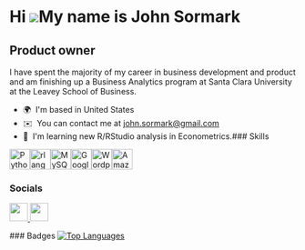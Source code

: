 Hi ![](https://user-images.githubusercontent.com/18350557/176309783-0785949b-9127-417c-8b55-ab5a4333674e.gif)My name is John Sormark
====================================================================================================================================

Product owner
-------------

I have spent the majority of my career in business development and product and am finishing up a Business Analytics program at Santa Clara University at the Leavey School of Business.

*   🌍  I'm based in United States
*   ✉️  You can contact me at [john.sormark@gmail.com](mailto:john.sormark@gmail.com)
*   🧠  I'm learning new R/RStudio analysis in Econometrics.### Skills 
<p align="left">
<a href="https://www.python.org/" target="_blank" rel="noreferrer"><img src="https://raw.githubusercontent.com/danielcranney/readme-generator/main/public/icons/skills/python-colored.svg" width="36" height="36" alt="Python" /></a><a href="https://www.r-project.org/" target="_blank" rel="noreferrer"><img src="https://raw.githubusercontent.com/danielcranney/readme-generator/main/public/icons/skills/rlang-colored.svg" width="36" height="36" alt="rlang" /></a><a href="https://www.mysql.com/" target="_blank" rel="noreferrer"><img src="https://raw.githubusercontent.com/danielcranney/readme-generator/main/public/icons/skills/mysql-colored.svg" width="36" height="36" alt="MySQL" /></a><a href="https://cloud.google.com/" target="_blank" rel="noreferrer"><img src="https://raw.githubusercontent.com/danielcranney/readme-generator/main/public/icons/skills/googlecloud-colored.svg" width="36" height="36" alt="Google Cloud" /></a><a href="https://wordpress.com" target="_blank" rel="noreferrer"><img src="https://raw.githubusercontent.com/danielcranney/readme-generator/main/public/icons/skills/wordpress-colored.svg" width="36" height="36" alt="Wordpress" /></a><a href="https://aws.amazon.com" target="_blank" rel="noreferrer"><img src="https://raw.githubusercontent.com/danielcranney/readme-generator/main/public/icons/skills/aws-colored.svg" width="36" height="36" alt="Amazon Web Services" /></a>
</p>
                    
### Socials
                  
                  
<p align="left"> <a href="https://www.github.com/jsormark" target="_blank" rel="noreferrer"><picture><source media="(prefers-color-scheme: dark)" srcset="https://raw.githubusercontent.com/danielcranney/readme-generator/main/public/icons/socials/github-dark.svg" />
<source media="(prefers-color-scheme: light)" srcset="https://raw.githubusercontent.com/danielcranney/readme-generator/main/public/icons/socials/github.svg" /><img src="https://raw.githubusercontent.com/danielcranney/readme-generator/main/public/icons/socials/github.svg" width="32" height="32" /></picture>
</a>
<a href="https://www.linkedin.com/in/jsormark" target="_blank" rel="noreferrer"><picture><source media="(prefers-color-scheme: dark)" srcset="https://raw.githubusercontent.com/danielcranney/readme-generator/main/public/icons/socials/linkedin-dark.svg" /><source media="(prefers-color-scheme: light)" srcset="https://raw.githubusercontent.com/danielcranney/readme-generator/main/public/icons/socials/linkedin.svg" /><img src="https://raw.githubusercontent.com/danielcranney/readme-generator/main/public/icons/socials/linkedin.svg" width="32" height="32" /></picture></a></p>
### Badges
<a href="https://github.com/jsormark" align="left"><img src="https://github-readme-stats.vercel.app/api/top-langs/?username=jsormark&langs_count=10&title_color=0891b2&text_color=ffffff&icon_color=0891b2&bg_color=1c1917&hide_border=true&locale=en&custom_title=Top%20%Languages" alt="Top Languages" /></a>
